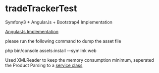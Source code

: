 tradeTrackerTest
================

Symfony3 + AngularJs + Bootstrap4 Implementation 

[AngularJs Implementation](https://github.com/arun123/tradeTrackerTest/tree/master/src/AppBundle/Resources/public/js/app)

please run the following command to dump the asset file

php bin/console assets:install --symlink web


Used XMLReader to keep the memory consumption minimum, seperated the Product Parsing to a [service class](https://github.com/arun123/tradeTrackerTest/blob/master/src/AppBundle/Service/ProductParser.php)